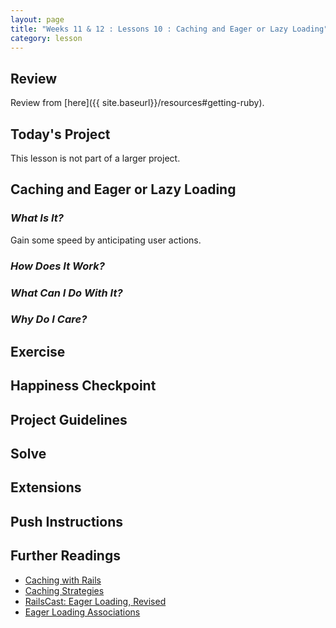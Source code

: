```yaml
---
layout: page
title: "Weeks 11 & 12 : Lessons 10 : Caching and Eager or Lazy Loading"
category: lesson
---
```


## Review

Review from [here]({{ site.baseurl}}/resources#getting-ruby).

## Today's Project

This lesson is not part of a larger project.

## Caching and Eager or Lazy Loading

### _What Is It?_

Gain some speed by anticipating user actions.

### _How Does It Work?_

### _What Can I Do With It?_

### _Why Do I Care?_

## Exercise

## Happiness Checkpoint

## Project Guidelines

## Solve

## Extensions

## Push Instructions

## Further Readings

* [Caching with Rails](http://guides.rubyonrails.org/caching_with_rails.html)
* [Caching Strategies](https://devcenter.heroku.com/articles/caching-strategies)
* [RailsCast: Eager Loading, Revised](http://railscasts.com/episodes/22-eager-loading-revised)
* [Eager Loading Associations](http://guides.rubyonrails.org/active_record_querying.html#eager-loading-associations)
